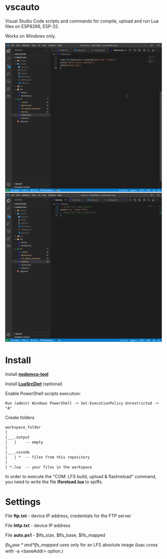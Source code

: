 # vscauto

Visual Studio Code scripts and commands for compile, upload and run Lua files on ESP8266, ESP-32.

Works on Windows only.

<img src = "./images/vscauto1.gif">

<img src = "./images/vscauto2.gif">

# Install

Install **[nodemcu-tool](https://github.com/AndiDittrich/NodeMCU-Tool)**

Install **[LuaSrcDiet](https://github.com/jirutka/luasrcdiet#using-luarocks)** (optional)

Enable PowerShell scripts execution:

```
Run (admin) Windows PowerShell -> Set-ExecutionPolicy Unrestricted -> "A"
```

Create folders

```
workspace_folder
|
|___.output
|   |    -- empty
|
|___.vscode
|   | *  -- files from this repository
|
| *.lua  -- your files in the workspace

```

In order to execute the "COM: LFS build, upload & flashreload" command, you need to write the file **lfsreload.lua** to spiffs.

# Settings

File **ftp.txt**  - device IP address, credentials for the FTP server

File **http.txt** - device IP address

File **auto.ps1** - $lfs_size, $lfs_base, $lfs_mapped

*$lfs_base* and *$lfs_mapped* uses only for an LFS absolute image (luac.cross with -a \<baseAddr\> option.)

